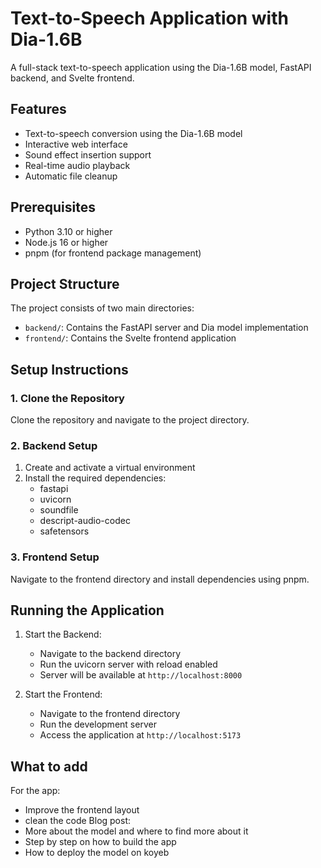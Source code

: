 # Text-to-Speech Application with Dia-1.6B

A full-stack text-to-speech application using the Dia-1.6B model, FastAPI backend, and Svelte frontend.

## Features

- Text-to-speech conversion using the Dia-1.6B model
- Interactive web interface
- Sound effect insertion support
- Real-time audio playback
- Automatic file cleanup

## Prerequisites

- Python 3.10 or higher
- Node.js 16 or higher
- pnpm (for frontend package management)

## Project Structure

The project consists of two main directories:
- `backend/`: Contains the FastAPI server and Dia model implementation
- `frontend/`: Contains the Svelte frontend application

## Setup Instructions

### 1. Clone the Repository

Clone the repository and navigate to the project directory.

### 2. Backend Setup

1. Create and activate a virtual environment
2. Install the required dependencies:
   - fastapi
   - uvicorn
   - soundfile
   - descript-audio-codec
   - safetensors

### 3. Frontend Setup

Navigate to the frontend directory and install dependencies using pnpm.

## Running the Application

1. Start the Backend:
   - Navigate to the backend directory
   - Run the uvicorn server with reload enabled
   - Server will be available at `http://localhost:8000`

2. Start the Frontend:
   - Navigate to the frontend directory
   - Run the development server
   - Access the application at `http://localhost:5173`


## What to add
For the app: 
   - Improve the frontend layout
   - clean the code
Blog post: 
   - More about the model and where to find more about it
   - Step by step on how to build the app
   - How to deploy the model on koyeb

